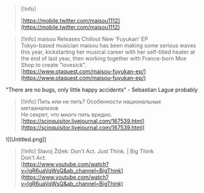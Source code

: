 > [!info]  
>  
> [https://mobile.twitter.com/maisou1112](https://mobile.twitter.com/maisou1112)  

> [!info] maisou Releases Chillout New 'Fuyukan' EP  
> Tokyo-based musician maisou has been making some serious waves this year, kickstarting her musical career with her self-titled heater at the end of last year, then working together with France-born Moe Shop to create "lovesick".  
> [https://www.otaquest.com/maisou-fuyukan-ep/](https://www.otaquest.com/maisou-fuyukan-ep/)  

"There are no bugs, only little happy accidents" - Sebastian Lague probably

> [!info] Пить или не пить? Особенности национальных метаанализов  
> Не секрет, что много пить вредно.  
> [https://scinquisitor.livejournal.com/167539.html](https://scinquisitor.livejournal.com/167539.html)  

![[Untitled.png]]

> [!info] Slavoj Žižek: Don't Act. Just Think. | Big Think  
> Don't Act.  
> [https://www.youtube.com/watch?v=IgR6uaVqWsQ&ab_channel=BigThink](https://www.youtube.com/watch?v=IgR6uaVqWsQ&ab_channel=BigThink)